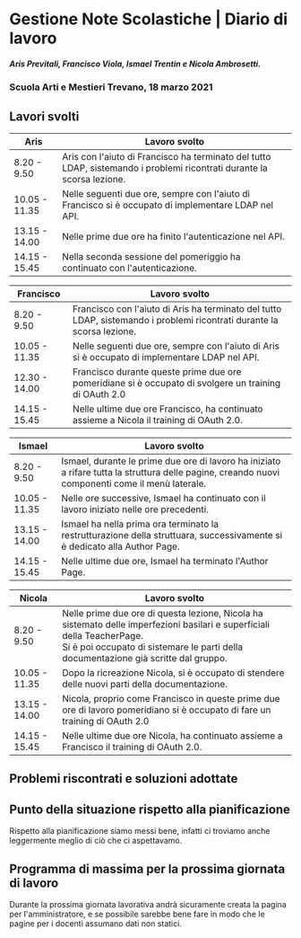 # Gestione Note Scolastiche | Diario di lavoro

##### Aris Previtali, Francisco Viola, Ismael Trentin e Nicola Ambrosetti.

### Scuola Arti e Mestieri Trevano, 18 marzo 2021

## Lavori svolti

| Aris          | Lavoro svolto                                                                                                          |
| ------------- | ---------------------------------------------------------------------------------------------------------------------- |
| 8.20 - 9.50   | Aris con l'aiuto di Francisco ha terminato del tutto LDAP, sistemando i problemi ricontrati durante la scorsa lezione. |
| 10.05 - 11.35 | Nelle seguenti due ore, sempre con l'aiuto di Francisco si è occupato di implementare LDAP nel API.                    |
| 13.15 - 14.00 | Nelle prime due ore ha finito l'autenticazione nel API.                                                                |
| 14.15 - 15.45 | Nella seconda sessione del pomeriggio ha continuato con l'autenticazione.                                              |

| Francisco     | Lavoro svolto                                                                                                          |
| ------------- | ---------------------------------------------------------------------------------------------------------------------- |
| 8.20 - 9.50   | Francisco con l'aiuto di Aris ha terminato del tutto LDAP, sistemando i problemi ricontrati durante la scorsa lezione. |
| 10.05 - 11.35 | Nelle seguenti due ore, sempre con l'aiuto di Aris si è occupato di implementare LDAP nel API.                         |
| 12.30 - 14.00 | Francisco durante queste prime due ore pomeridiane si è occupato di svolgere un training di OAuth 2.0                  |
| 14.15 - 15.45 | Nelle ultime due ore Francisco, ha continuato assieme a Nicola il training di OAuth 2.0.                               |

| Ismael        | Lavoro svolto                                                                                                                                    |
| ------------- | ------------------------------------------------------------------------------------------------------------------------------------------------ |
| 8.20 - 9.50   | Ismael, durante le prime due ore di lavoro ha iniziato a rifare tutta la struttura delle pagine, creando nuovi componenti come il menù laterale. |
| 10.05 - 11.35 | Nelle ore successive, Ismael ha continuato con il lavoro iniziato nelle ore precedenti.                                                          |
| 13.15 - 14.00 | Ismael ha nella prima ora terminato la restrutturazione della struttuara, successivamente si è dedicato alla Author Page.                        |
| 14.15 - 15.45 | Nelle ultime due ore, Ismael ha terminato l'Author Page.                                                                                         |

| Nicola        | Lavoro svolto                                                                                                                                                                                                    |
| ------------- | ---------------------------------------------------------------------------------------------------------------------------------------------------------------------------------------------------------------- |
| 8.20 - 9.50   | Nelle prime due ore di questa lezione, Nicola ha sistemato delle imperfezioni basilari e superficiali della TeacherPage.<br>Si è poi occupato di sistemare le parti della documentazione già scritte dal gruppo. |
| 10.05 - 11.35 | Dopo la ricreazione Nicola, si è occupato di stendere delle nuovi parti della documentazione.                                                                                                                    |
| 13.15 - 14.00 | Nicola, proprio come Francisco in queste prime due ore di lavoro pomeridiano si è occupato di fare un training di OAuth 2.0                                                                                      |
| 14.15 - 15.45 | Nelle ultime due ore Nicola, ha continuato assieme a Francisco il training di OAuth 2.0.                                                                                                                         |

## Problemi riscontrati e soluzioni adottate

## Punto della situazione rispetto alla pianificazione

Rispetto alla pianificazione siamo messi bene, infatti ci troviamo anche leggermente meglio di ciò che ci aspettavamo.

## Programma di massima per la prossima giornata di lavoro

Durante la prossima giornata lavorativa andrà sicuramente creata la pagina per l'amministratore, e se possibile sarebbe bene fare in modo che le pagine per i docenti assumano dati non statici.

